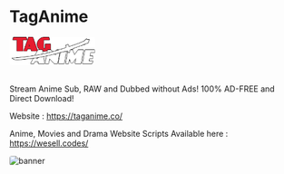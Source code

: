 # TagAnime
<img style="object-fit: contain; border-radius: 4px; margin-bottom: 16px" src="logo.png" alt="banner" height="50">

Stream Anime Sub, RAW and Dubbed without Ads! 100% AD-FREE and Direct Download! 

Website : https://taganime.co/

Anime, Movies and Drama Website Scripts Available here : https://wesell.codes/

<img style="object-fit: contain; border-radius: 4px; margin-bottom: 16px" src="taganime.gif" alt="banner" height="100">
